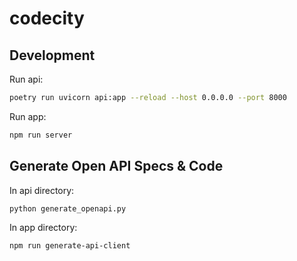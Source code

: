 # codecity

## Development

Run api:
```sh
poetry run uvicorn api:app --reload --host 0.0.0.0 --port 8000
```


Run app:
```sh
npm run server
```


## Generate Open API Specs & Code

In api directory:
```sh
python generate_openapi.py
```

In app directory:
```sh
npm run generate-api-client
```

